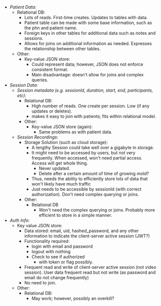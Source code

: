 - *Patient Data*:
	- Relational DB:
		- Lots of reads. First-time creates. Updates to tables with data.
		- Patient table can be made with some base information, such as the phn and patient name.
		- Foreign keys in other tables for additional data such as notes and sessions.
		- Allows for joins on additional information as needed. Expresses the relationship between other tables.
	- Other:
		- Key-value JSON store:
			- Could represent data; however, JSON does not enforce consistent format.
			- Main disadvantage: doesn't allow for joins and complex queries.
- *Session Data*:
	- *Session metadata (e.g. sessionId, duration, start, end, participants, etc)*:
		- Relational DB:
			- High number of reads. One create per session. Low (if any updates or deletes).
			- makes it easy to join with patients; fits within relational model. 
		- Other:
			- Key-value JSON store (again):
				- Same problems as with patient data.
	- *Session Recordings*:
		- Storage Solution (such as cloud storage):
			- A lengthy Session could take well over a gigabyte in storage.
			- It might need to be accessed by users, but not very frequently. When accessed, won't need partial access. Access will get whole thing.
				- Never updated. 
				- Delete after a certain amount of time of growing mold?
			- Thus, needs the ability to efficiently store lots of data that won't likely have much traffic
			- Just needs to be accessible by sessionId (with correct authorization). Don't need complex querying or joins.
		- Other:
			- Relational DB 
				- Won't need the complex querying or joins. Probably more efficient to store in a simple manner.
- *Auth Info*:
	- Key value JSON store:
		- Data stored: email, uid, hashed_password, and any other information to indicate the client-server active session (JWT?)
		- Functionality required:
			- login with email and password
			- logout with nothing
			- Check to see if authorized
				- with token or flag possibly.
		- Frequent read and write of client-server active session (not video session). User data frequent read but not write (as password and email do not change frequently)
		- No need to join.
	- Other: 
		- Relational DB:
			- May work; however, possibly an overkill?